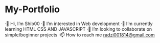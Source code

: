 # My-Portfolio
·👋 Hi, I’m Shib00 
·👀 I’m interested in Web development 
·🌱 I’m currently learning HTML CSS AND JAVASCRIPT 
·💞️ I’m looking to collaborate on simple/beginner projects 
·📫 How to reach me radzi001814@gmail.com

